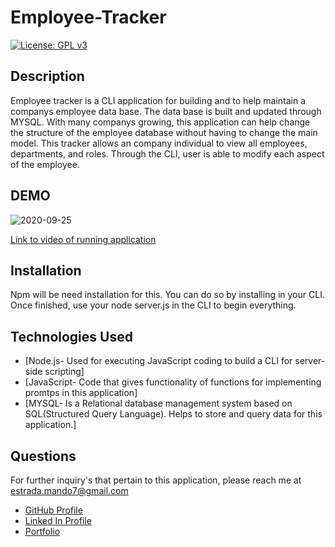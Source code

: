 # Employee-Tracker

[![License: GPL v3](https://img.shields.io/badge/License-GPLv3-blue.svg)](https://www.gnu.org/licenses/gpl-3.0)

## Description

Employee tracker is a CLI application for building and to help maintain 
a companys employee data base. The data base is built and updated through MYSQL.
With many companys growing, this application can help change 
the structure of the employee database without having to change the main model.
This tracker allows an company individual to view all employees, departments, and roles.
Through the CLI, user is able to modify each aspect of the employee.

## DEMO 

![2020-09-25](https://user-images.githubusercontent.com/65925169/94321271-f9f9a280-ff43-11ea-99d4-20105e514153.png)

[Link to video of running application](https://youtu.be/tlXs_gy_fQM)


## Installation 

Npm will be need installation for this. You can do so by installing in your CLI. Once finished,
use your node server.js in the CLI to begin everything.

## Technologies Used

* [Node.js- Used for executing JavaScript coding to build a CLI for server-side scripting]
* [JavaScript- Code that gives functionality of functions for implementing promtps in this application]
* [MYSQL- Is a Relational database management system based on SQL(Structured 
    Query Language). Helps to store and query data for this application.]


## Questions 

For further inquiry's that pertain to this application, 
please reach me at estrada.mando7@gmail.com

* [GitHub Profile](https://github.com/Mando619)
* [Linked In Profile](https://www.linkedin.com/in/armando-estrada-0a5304118/)
* [Portfolio](https://mando619.github.io/Portfolio-Updated/)
